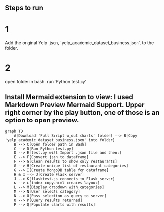 ## Steps to run

# 1
Add the original Yelp .json, 'yelp_academic_dataset_business.json', to the folder.
# 2
open folder in bash. run 'Python test.py'


## Install Mermaid extension to view: I used Markdown Preview Mermaid Support. Upper right corner by the play button, one of those is an option to open preview.

```mermaid
graph TD
    A[Download 'Full Script w_out charts' folder] --> B[Copy 'yelp_academic_dataset_business.json' into folder]
    B --> C[Open folder path in Bash]
    C --> D[Run Python test.py]
    D --> E[test.py will Import .json file and then:]
    E --> F[Convert json to dataframe]
    F --> G[Clean results to show only restaurants]
    G --> H[Create unique list of restaurant categories]
    G --> I[Create MongoDB table for dataframe]
    H & I --> J[Create Flask server]
    J --> K[flasktest.js connects to Flask server]
    K --> L[index copy.html creates layout]
    L --> M[Display dropdown with categories]
    M --> N[User selects category]
    N --> O[Pass selection as query to server]
    O --> P[Query results returned]
    P --> Q[Populate charts with results]
```
